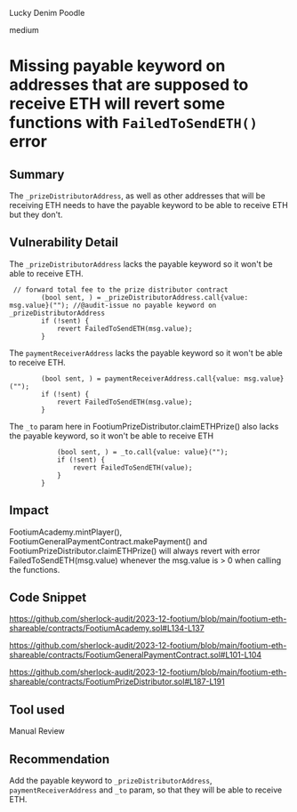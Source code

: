 Lucky Denim Poodle

medium

# Missing payable keyword on addresses that are supposed to receive ETH will revert some functions with `FailedToSendETH()` error

## Summary
The `_prizeDistributorAddress`, as well as other addresses that will be receiving ETH needs to have the payable keyword to be able to receive ETH but they don't.
## Vulnerability Detail
The `_prizeDistributorAddress` lacks the payable keyword so it won't be able to receive ETH.

```solidity
 // forward total fee to the prize distributor contract
        (bool sent, ) = _prizeDistributorAddress.call{value: msg.value}(""); //@audit-issue no payable keyword on _prizeDistributorAddress
        if (!sent) {
            revert FailedToSendETH(msg.value);
        }
```

The `paymentReceiverAddress` lacks the payable keyword so it won't be able to receive ETH.

```solidity
        (bool sent, ) = paymentReceiverAddress.call{value: msg.value}("");
        if (!sent) {
            revert FailedToSendETH(msg.value);
        }
```

The `_to` param here in FootiumPrizeDistributor.claimETHPrize() also lacks the payable keyword, so it won't be able to receive ETH
```solidity
            (bool sent, ) = _to.call{value: value}("");
            if (!sent) {
                revert FailedToSendETH(value);
            }
        }
```

## Impact
FootiumAcademy.mintPlayer(), FootiumGeneralPaymentContract.makePayment() and FootiumPrizeDistributor.claimETHPrize() will always revert with error FailedToSendETH(msg.value) whenever the msg.value is > 0 when calling the functions.
## Code Snippet
https://github.com/sherlock-audit/2023-12-footium/blob/main/footium-eth-shareable/contracts/FootiumAcademy.sol#L134-L137

https://github.com/sherlock-audit/2023-12-footium/blob/main/footium-eth-shareable/contracts/FootiumGeneralPaymentContract.sol#L101-L104

https://github.com/sherlock-audit/2023-12-footium/blob/main/footium-eth-shareable/contracts/FootiumPrizeDistributor.sol#L187-L191
## Tool used

Manual Review

## Recommendation
Add the payable keyword to `_prizeDistributorAddress`, `paymentReceiverAddress` and   `_to` param, so that they will be able to receive ETH.